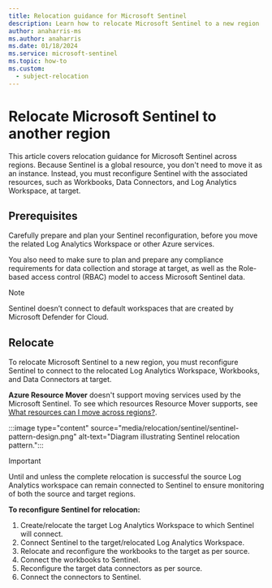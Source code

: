 ```yaml
---
title: Relocation guidance for Microsoft Sentinel
description: Learn how to relocate Microsoft Sentinel to a new region
author: anaharris-ms
ms.author: anaharris
ms.date: 01/18/2024
ms.service: microsoft-sentinel
ms.topic: how-to
ms.custom:
  - subject-relocation
---
```


# Relocate Microsoft Sentinel to another region

This article covers relocation guidance for Microsoft Sentinel across regions. Because Sentinel is a global resource, you don't need to move it as an instance. Instead, you must reconfigure Sentinel with the associated resources, such as Workbooks, Data Connectors, and Log Analytics Workspace, at target.

## Prerequisites

Carefully prepare and plan your Sentinel reconfiguration, before you move the related Log Analytics Workspace or  other Azure services.  

You also need to make sure to plan and prepare any compliance requirements for data collection and storage at target, as well as the Role-based access control (RBAC) model to access Microsoft Sentinel data.

>[!NOTE]
>Sentinel doesn’t connect to default workspaces that are created by Microsoft Defender for Cloud.


## Relocate

To relocate Microsoft Sentinel to a new region, you must reconfigure Sentinel to connect to the relocated Log Analytics Workspace, Workbooks, and Data Connectors at target. 

**Azure Resource Mover** doesn't support moving services used by the Microsoft Sentinel. To see which resources Resource Mover supports, see [What resources can I move across regions?](/azure/resource-mover/overview#what-resources-can-i-move-across-regions).


:::image type="content" source="media/relocation/sentinel/sentinel-pattern-design.png" alt-text="Diagram illustrating Sentinel relocation pattern.":::


>[!IMPORTANT]
>Until and unless the complete relocation is successful the source Log Analytics workspace can remain connected to Sentinel to ensure monitoring of both the source and target regions.

**To reconfigure Sentinel for relocation:**

1. Create/relocate the target Log Analytics Workspace to which Sentinel will connect.
1. Connect Sentinel to the target/relocated Log Analytics Workspace.
1. Relocate and reconfigure the workbooks to the target as per source.
1. Connect the workbooks to Sentinel.
1. Reconfigure the target data connectors as per source. 
1. Connect the connectors to Sentinel.
